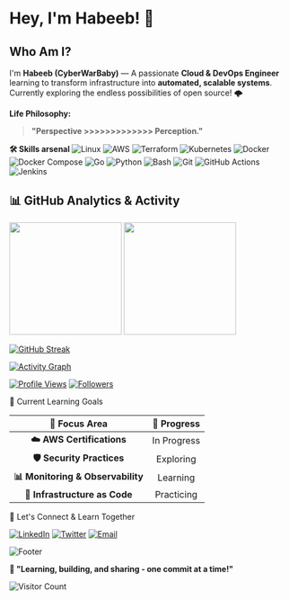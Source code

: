 # Hey, I'm Habeeb! 👋

## Who Am I?


I'm **Habeeb (CyberWarBaby)** — A passionate **Cloud & DevOps Engineer** learning to transform infrastructure into **automated, scalable systems**. Currently exploring the endless possibilities of open source! 🌩️

**Life Philosophy:**
>  **"Perspective >>>>>>>>>>>>> Perception."** 





<div>

**🛠️ Skills arsenal**
![Linux](https://img.shields.io/badge/Linux-FCC624?style=for-the-badge&logo=linux&logoColor=black)
![AWS](https://img.shields.io/badge/AWS-FF9900?style=for-the-badge&logo=amazonaws&logoColor=white)
![Terraform](https://img.shields.io/badge/Terraform-844FBA?style=for-the-badge&logo=terraform&logoColor=white)
![Kubernetes](https://img.shields.io/badge/Kubernetes-326CE5?style=for-the-badge&logo=kubernetes&logoColor=white)
![Docker](https://img.shields.io/badge/Docker-2496ED?style=for-the-badge&logo=docker&logoColor=white)
![Docker Compose](https://img.shields.io/badge/Docker_Compose-2496ED?style=for-the-badge&logo=docker&logoColor=white)
![Go](https://img.shields.io/badge/Go-00ADD8?style=for-the-badge&logo=go&logoColor=white)
![Python](https://img.shields.io/badge/Python-FFD43B?style=for-the-badge&logo=python&logoColor=blue)
![Bash](https://img.shields.io/badge/Bash-4EAA25?style=for-the-badge&logo=gnu-bash&logoColor=white)
![Git](https://img.shields.io/badge/Git-F05032?style=for-the-badge&logo=git&logoColor=white)
![GitHub Actions](https://img.shields.io/badge/GitHub_Actions-2088FF?style=for-the-badge&logo=github-actions&logoColor=white)
![Jenkins](https://img.shields.io/badge/Jenkins-D24939?style=for-the-badge&logo=jenkins&logoColor=white)

</div>


## 📊 GitHub Analytics & Activity

<div>

<img height="200em" src="https://github-readme-stats.vercel.app/api?username=CyberWarBaby&show_icons=true&theme=tokyonight&include_all_commits=true&count_private=true"/>

<img height="200em" src="https://github-readme-stats.vercel.app/api/top-langs/?username=CyberWarBaby&layout=compact&langs_count=8&theme=tokyonight"/>
  
[![GitHub Streak](https://streak-stats.demolab.com/?user=CyberWarBaby&theme=tokyonight)](https://git.io/streak-stats)

</div>
<div>

[![Activity Graph](https://github-readme-activity-graph.vercel.app/graph?username=CyberWarBaby&theme=tokyo-night)](https://github.com/ashutosh00710/github-readme-activity-graph)

[![Profile Views](https://komarev.com/ghpvc/?username=CyberWarBaby&color=blueviolet&style=for-the-badge)](https://github.com/CyberWarBaby)
[![Followers](https://img.shields.io/github/followers/CyberWarBaby?logo=github&style=for-the-badge&color=0e75b6&labelColor=ce4630)](https://github.com/CyberWarBaby)

</div>


🎯 Current Learning Goals

<div>

| 🎯 **Focus Area** | 🚀 **Progress** |
|:---:|:---:|
| **☁️ AWS Certifications** | In Progress |
| **🛡️ Security Practices** | Exploring |
| **📊 Monitoring & Observability** | Learning |
| **🤖 Infrastructure as Code** | Practicing |

</div>


🤝 Let's Connect & Learn Together

<div >

[![LinkedIn](https://img.shields.io/badge/LinkedIn-0077B5?style=for-the-badge&logo=linkedin&logoColor=white)](https://www.linkedin.com/in/habeeblahi-jimoh/)
[![Twitter](https://img.shields.io/badge/Twitter-1DA1F2?style=for-the-badge&logo=twitter&logoColor=white)](https://twitter.com/CyberWarBaby)
[![Email](https://img.shields.io/badge/Email-D14836?style=for-the-badge&logo=gmail&logoColor=white)](mailto:habeebjimoh29@gmail.com)
</div>

<div>

![Footer](https://capsule-render.vercel.app/api?type=waving&color=gradient&customColorList=12&height=100&section=footer)

**💭 "Learning, building, and sharing - one commit at a time!"**

![Visitor Count](https://komarev.com/ghpvc/?username=CyberWarBaby&color=blueviolet&style=for-the-badge)

</div>
